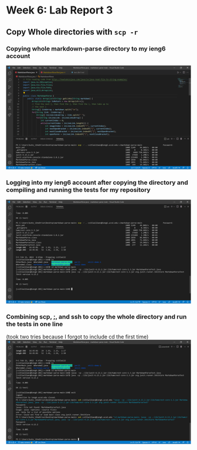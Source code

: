# Week 6: Lab Report 3  
## Copy Whole directories with `scp -r`  
  
### Copying whole markdown-parse directory to my ieng6 account  
![i1](thisOne1.png)  

### Logging into my ieng6 account after copying the directory and compiling and running the tests for my repository  
![i2](thisOne2.png)  

### Combining scp, ;, and ssh to copy the whole directory and run the tests in one line  
(took two tries because I forgot to include cd the first time)  
![i3](thisOne3.png)
